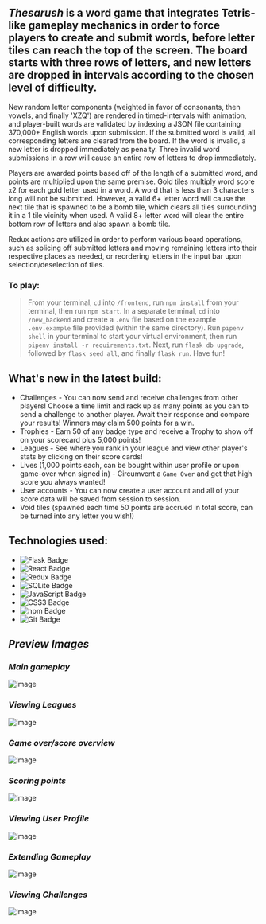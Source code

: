 ## _Thesarush_ is a word game that integrates Tetris-like gameplay mechanics in order to force players to create and submit words, before letter tiles can reach the top of the screen. The board starts with three rows of letters, and new letters are dropped in intervals according to the chosen level of difficulty.

New random letter components (weighted in favor of consonants, then vowels, and finally 'XZQ') are rendered in timed-intervals with animation, and player-built words are validated by indexing a JSON file containing 370,000+ English words upon submission. If the submitted word is valid, all corresponding letters are cleared from the board. If the word is invalid, a new letter is dropped immediately as penalty. Three invalid word submissions in a row will cause an entire row of letters to drop immediately. 

Players are awarded points based off of the length of a submitted word, and points are multiplied upon the same premise. Gold tiles multiply word score x2 for each gold letter used in a word. A word that is less than 3 characters long will not be submitted. However, a valid 6+ letter word will cause the next tile that is spawned to be a bomb tile, which clears all tiles surrounding it in a 1 tile vicinity when used. A valid 8+ letter word will clear the entire bottom row of letters and also spawn a bomb tile.

Redux actions are utilized in order to perform various board operations, such as splicing off submitted letters and moving remaining letters into their respective places as needed, or reordering letters in the input bar upon selection/deselection of tiles.

### To play:
> From your terminal, `cd` into `/frontend`, run `npm install` from your terminal, then run `npm start`. In a separate terminal, `cd` into `/new_backend` and create a `.env` file based on the example `.env.example` file provided (within the same directory). Run `pipenv shell` in your terminal to start your virtual environment, then run `pipenv install -r requirements.txt`. Next, run `flask db upgrade`, followed by `flask seed all`, and finally `flask run`. Have fun!

## What's new in the latest build:
* Challenges - You can now send and receive challenges from other players! Choose a time limit and rack up as many points as you can to send a challenge to another player. Await their response and compare your results! Winners may claim 500 points for a win.
* Trophies - Earn 50 of any badge type and receive a Trophy to show off on your scorecard plus 5,000 points!
* Leagues - See where you rank in your league and view other player's stats by clicking on their score cards!
* Lives (1,000 points each, can be bought within user profile or upon game-over when signed in) - Circumvent a `Game Over` and get that high score you always wanted! 
* User accounts - You can now create a user account and all of your score data will be saved from session to session.
* Void tiles (spawned each time 50 points are accrued in total score, can be turned into any letter you wish!)

## Technologies used:
* ![Flask Badge](https://img.shields.io/badge/Flask-000?logo=flask&logoColor=fff&style=flat)
* ![React Badge](https://img.shields.io/badge/React-61DAFB?logo=react&logoColor=000&style=flat)
* ![Redux Badge](https://img.shields.io/badge/Redux-764ABC?logo=redux&logoColor=fff&style=flat)
* ![SQLite Badge](https://img.shields.io/badge/SQLite-003B57?logo=sqlite&logoColor=fff&style=flat)
* ![JavaScript Badge](https://img.shields.io/badge/JavaScript-F7DF1E?logo=javascript&logoColor=000&style=flat)
* ![CSS3 Badge](https://img.shields.io/badge/CSS3-1572B6?logo=css3&logoColor=fff&style=flat)
* ![npm Badge](https://img.shields.io/badge/npm-CB3837?logo=npm&logoColor=fff&style=flat)
* ![Git Badge](https://img.shields.io/badge/Git-F05032?logo=git&logoColor=fff&style=flat)

## _Preview Images_

### _Main gameplay_
![image](https://user-images.githubusercontent.com/95946808/204881946-808bf41a-54d9-4712-87a7-f7b0f5d14c60.png)

### _Viewing Leagues_
![image](https://user-images.githubusercontent.com/95946808/214195355-af1ece4d-0fc3-4bd3-bd44-a9e352c2bb04.png)

### _Game over/score overview_
![image](https://user-images.githubusercontent.com/95946808/204883383-2984d39a-c755-4442-838c-647bddef4f56.png)

### _Scoring points_
![image](https://user-images.githubusercontent.com/95946808/204886715-9ac9eddd-b0f2-4249-a776-6dae0f2675c1.png)

### _Viewing User Profile_
![image](https://user-images.githubusercontent.com/95946808/214195513-dd9ece79-81eb-44fe-b1ea-4cd898a58387.png)

### _Extending Gameplay_
![image](https://user-images.githubusercontent.com/95946808/208339904-372fdc26-5033-470b-8752-95e7e25f6d8e.png)

### _Viewing Challenges_
![image](https://user-images.githubusercontent.com/95946808/214195642-814112ab-6ac8-4671-bcac-7e3b0c6292e2.png)
